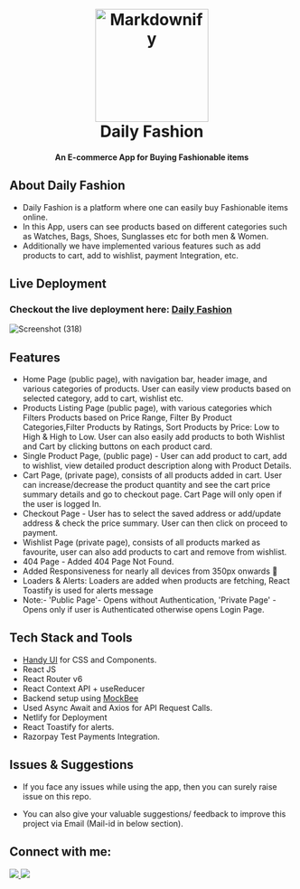 
<h1 align="center"> <br>
  <a href="https://daily-fashion.netlify.app/"><img src="https://img.icons8.com/ios-filled/200/C850F2/shirt.png" alt="Markdownify" width="200"></a>
  <br>
Daily Fashion
  <br></h1>

<h4 align="center">An E-commerce App for Buying Fashionable items</h4>


## About Daily Fashion

-  Daily Fashion is a platform where one can easily buy Fashionable items online.
- In this App, users can see products based on different categories such as Watches, Bags, Shoes, Sunglasses etc for both men & Women.
- Additionally we have implemented various features such as add products to cart, add to wishlist, payment Integration, etc.

## Live Deployment

### Checkout the live deployment here:  <a href="https://daily-fashion.netlify.app/" target="_blank">Daily Fashion</a>


![Screenshot (318)](https://user-images.githubusercontent.com/69259490/204085670-e3188aef-c484-4b7d-ae0d-1a88c065a50b.png)

## Features

* Home Page (public page), with navigation bar, header image, and various categories of products. User can easily view products based on selected category, add to cart, wishlist etc.
* Products Listing Page (public page), with various categories which Filters Products based on Price Range, Filter By Product Categories,Filter Products by Ratings, Sort Products by Price: Low to High & High to Low. User can also easily add products to both Wishlist and Cart by clicking buttons on each product card.
* Single Product Page, (public page) - User can add product to cart, add to wishlist, view detailed product description along with Product Details.
* Cart Page, (private page), consists of all products added in cart. User can increase/decrease the product quantity and see the cart price summary details and go to checkout page. Cart Page will only open if the user is logged In.
* Checkout Page - User has to select the saved address or add/update address & check the price summary. User can then click on proceed to payment.
* Wishlist Page (private page), consists of all products marked as favourite, user can also add products to cart and remove from wishlist.
* 404 Page - Added 404 Page Not Found.
* Added Responsiveness for nearly all devices from 350px onwards :tada:
* Loaders & Alerts: Loaders are added when products are fetching, React Toastify is used for alerts message
* Note:- 'Public Page'- Opens without Authentication, 'Private Page' - Opens only if user is Authenticated otherwise opens Login Page.


## Tech Stack and Tools

* <a href="https://handy-ui.netlify.app/" target="_blank"> Handy UI</a> for CSS and Components.
* React JS
* React Router v6
* React Context API + useReducer
* Backend setup using <a href="https://mockbee.netlify.app/" traget="_blank">MockBee</a>
* Used Async Await and Axios for API Request Calls.
* Netlify for Deployment
* React Toastify for alerts.
* Razorpay Test Payments Integration.


## Issues & Suggestions

* If you face any issues while using the app, then you can surely raise issue on this repo.


* You can also give your valuable suggestions/ feedback to improve this project via Email (Mail-id in below section).



## Connect with me:


<a href="https://twitter.com/Codesh_"><img src="https://img.shields.io/badge/Twitter-1DA1F2?style=for-the-badge&logo=twitter&logoColor=white"/>
</a>
<a href="https://github.com/kotesh-arya"><img src="https://img.shields.io/badge/GitHub-100000?style=for-the-badge&logo=github&logoColor=white"/></a>
